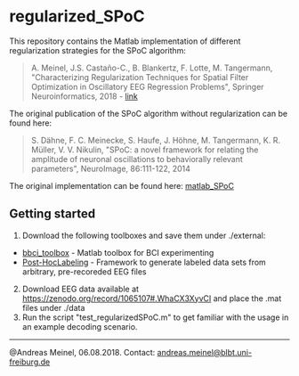 # regularized_SPoC
This repository contains the Matlab implementation of different regularization strategies for the SPoC algorithm:

> A. Meinel, J.S. Castaño-C., B. Blankertz, F. Lotte, M. Tangermann, "Characterizing Regularization Techniques for Spatial Filter Optimization in Oscillatory EEG Regression Problems", Springer Neuroinformatics, 2018 - [link](http://dx.doi.org/10.1007/s12021-018-9396-7)

The original publication of the SPoC algorithm without regularization can be found here:

> S. Dähne, F. C. Meinecke, S. Haufe, J. Höhne, M. Tangermann, K. R. Müller, V. V. Nikulin, "SPoC: a novel framework for relating the amplitude of neuronal oscillations to behaviorally relevant parameters", NeuroImage, 86:111-122, 2014

The original implementation can be found here: [matlab_SPoC](https://github.com/svendaehne/matlab_SPoC)

## Getting started
1. Download the following toolboxes and save them under ./external:
* [bbci_toolbox](https://github.com/bbci/bbci_public) - Matlab toolbox for BCI experimenting
* [Post-HocLabeling](https://github.com/bsdlab/Post-HocLabeling) - Framework to generate labeled data sets from arbitrary, pre-recoreded EEG files
2. Download EEG data available at https://zenodo.org/record/1065107#.WhaCX3XyvCI and place the .mat files under ./data
3. Run the script "test_regularizedSPoC.m" to get familiar with the usage in an example decoding scenario.

___

@Andreas Meinel, 06.08.2018. 
Contact: andreas.meinel@blbt.uni-freiburg.de
